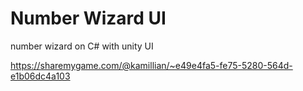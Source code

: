 # Number Wizard UI
number wizard on C# with unity UI

https://sharemygame.com/@kamillian/~e49e4fa5-fe75-5280-564d-e1b06dc4a103
